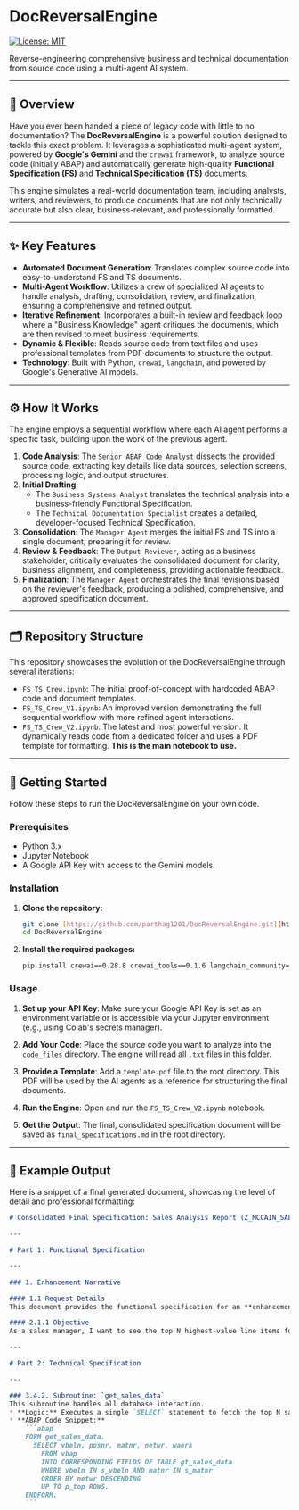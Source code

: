 # DocReversalEngine

[![License: MIT](https://img.shields.io/badge/License-MIT-yellow.svg)](https://opensource.org/licenses/MIT)

Reverse-engineering comprehensive business and technical documentation from source code using a multi-agent AI system.

---

## 🚀 Overview

Have you ever been handed a piece of legacy code with little to no documentation? The **DocReversalEngine** is a powerful solution designed to tackle this exact problem. It leverages a sophisticated multi-agent system, powered by **Google's Gemini** and the `crewai` framework, to analyze source code (initially ABAP) and automatically generate high-quality **Functional Specification (FS)** and **Technical Specification (TS)** documents.

This engine simulates a real-world documentation team, including analysts, writers, and reviewers, to produce documents that are not only technically accurate but also clear, business-relevant, and professionally formatted.

---

## ✨ Key Features

* **Automated Document Generation**: Translates complex source code into easy-to-understand FS and TS documents.
* **Multi-Agent Workflow**: Utilizes a crew of specialized AI agents to handle analysis, drafting, consolidation, review, and finalization, ensuring a comprehensive and refined output.
* **Iterative Refinement**: Incorporates a built-in review and feedback loop where a "Business Knowledge" agent critiques the documents, which are then revised to meet business requirements.
* **Dynamic & Flexible**: Reads source code from text files and uses professional templates from PDF documents to structure the output.
* **Technology**: Built with Python, `crewai`, `langchain`, and powered by Google's Generative AI models.

---

## ⚙️ How It Works

The engine employs a sequential workflow where each AI agent performs a specific task, building upon the work of the previous agent.

1.  **Code Analysis**: The `Senior ABAP Code Analyst` dissects the provided source code, extracting key details like data sources, selection screens, processing logic, and output structures.
2.  **Initial Drafting**:
    * The `Business Systems Analyst` translates the technical analysis into a business-friendly Functional Specification.
    * The `Technical Documentation Specialist` creates a detailed, developer-focused Technical Specification.
3.  **Consolidation**: The `Manager Agent` merges the initial FS and TS into a single document, preparing it for review.
4.  **Review & Feedback**: The `Output Reviewer`, acting as a business stakeholder, critically evaluates the consolidated document for clarity, business alignment, and completeness, providing actionable feedback.
5.  **Finalization**: The `Manager Agent` orchestrates the final revisions based on the reviewer's feedback, producing a polished, comprehensive, and approved specification document.

---

## 🗂️ Repository Structure

This repository showcases the evolution of the DocReversalEngine through several iterations:

* `FS_TS_Crew.ipynb`: The initial proof-of-concept with hardcoded ABAP code and document templates.
* `FS_TS_Crew_V1.ipynb`: An improved version demonstrating the full sequential workflow with more refined agent interactions.
* `FS_TS_Crew_V2.ipynb`: The latest and most powerful version. It dynamically reads code from a dedicated folder and uses a PDF template for formatting. **This is the main notebook to use.**

---

## 🏁 Getting Started

Follow these steps to run the DocReversalEngine on your own code.

### Prerequisites

* Python 3.x
* Jupyter Notebook
* A Google API Key with access to the Gemini models.

### Installation

1.  **Clone the repository:**
    ```bash
    git clone [https://github.com/parthag1201/DocReversalEngine.git](https://github.com/parthag1201/DocReversalEngine.git)
    cd DocReversalEngine
    ```

2.  **Install the required packages:**
    ```bash
    pip install crewai==0.28.8 crewai_tools==0.1.6 langchain_community==0.0.29 langchain_google_genai fpdf2 markdown2 PyPDF2
    ```

### Usage

1.  **Set up your API Key**: Make sure your Google API Key is set as an environment variable or is accessible via your Jupyter environment (e.g., using Colab's secrets manager).

2.  **Add Your Code**: Place the source code you want to analyze into the `code_files` directory. The engine will read all `.txt` files in this folder.

3.  **Provide a Template**: Add a `template.pdf` file to the root directory. This PDF will be used by the AI agents as a reference for structuring the final documents.

4.  **Run the Engine**: Open and run the `FS_TS_Crew_V2.ipynb` notebook.

5.  **Get the Output**: The final, consolidated specification document will be saved as `final_specifications.md` in the root directory.

---

## 📄 Example Output

Here is a snippet of a final generated document, showcasing the level of detail and professional formatting:

```markdown
# Consolidated Final Specification: Sales Analysis Report (Z_MCCAIN_SALES_ANALYSIS)

---

# Part 1: Functional Specification

---

### 1. Enhancement Narrative

#### 1.1 Request Details
This document provides the functional specification for an **enhancement** to the existing custom ABAP report...

#### 2.1.1 Objective
As a sales manager, I want to see the top N highest-value line items for a specific material to quickly identify major sales and support tactical decision-making.

---

# Part 2: Technical Specification

---

### 3.4.2. Subroutine: `get_sales_data`
This subroutine handles all database interaction.
* **Logic:** Executes a single `SELECT` statement to fetch the top N sales items from the `VBAP` table, sorted by net value.
* **ABAP Code Snippet:**
    ```abap
    FORM get_sales_data.
      SELECT vbeln, posnr, matnr, netwr, waerk
        FROM vbap
        INTO CORRESPONDING FIELDS OF TABLE gt_sales_data
        WHERE vbeln IN s_vbeln AND matnr IN s_matnr
        ORDER BY netwr DESCENDING
        UP TO p_top ROWS.
    ENDFORM.
    ```
